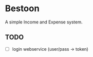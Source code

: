 # Bestoon

A simple Income and Expense system.

## TODO
- [ ] login webservice (user/pass -> token)

